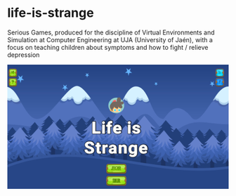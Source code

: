 # life-is-strange
Serious Games, produced for the discipline of Virtual Environments and Simulation at Computer Engineering at UJA (University of Jaén), with a focus on teaching children about symptoms and how to fight / relieve depression


![alt text](https://github.com/AdSoNaTuRaL/life-is-strange/blob/master/Assets/UI/TEASDF.jpg)


